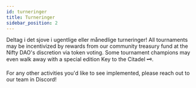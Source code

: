 ```yaml
---
id: turneringer
title: Turneringer
sidebar_position: 2
---
```


Deltag i det sjove i ugentlige eller månedlige turneringer! All tournaments may be incentivized by rewards from our community treasury fund at the Nifty DAO's discretion via token voting. Some tournament champions may even walk away with a special edition Key to the Citadel 🗝️.

For any other activities you'd like to see implemented, please reach out to our team in Discord!
